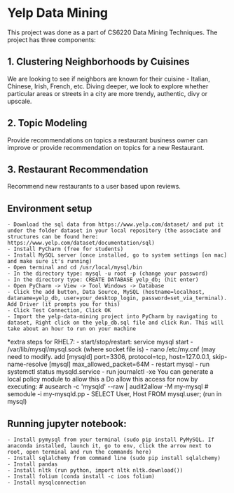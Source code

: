# Yelp Data Mining

This project was done as a part of CS6220 Data Mining Techniques. The project has three components:

## 1. Clustering Neighborhoods by Cuisines
We are looking to see if neighbors are known for their cuisine - Italian, Chinese, Irish, French, etc. Diving deeper, we look to explore whether particular areas or streets in a city are more trendy, authentic, divy or upscale.

## 2. Topic Modeling
Provide recommendations on topics a restaurant business owner can improve or provide recommendation on topics for a new Restaurant. 

## 3. Restaurant Recommendation
Recommend new restaurants to a user based upon reviews.


## Environment setup
    - Download the sql data from https://www.yelp.com/dataset/ and put it under the folder dataset in your local repository (the associate and structures can be found here: https://www.yelp.com/dataset/documentation/sql)
    - Install PyCharm (free for students)
    - Install MySQL server (once installed, go to system settings [on mac] and make sure it's running)
    - Open terminal and cd /usr/local/mysql/bin
    - In the directory type: mysql -u root -p (change your password)
    - In the directory type: CREATE DATABASE yelp_db; (hit enter)
    - Open PyCharm -> View -> Tool Windows -> Database
    - Click the add button, Data Source, MySQL (hostname=localhost, dataname=yelp_db, user=your_desktop_login, password=set_via_terminal). Add Driver (it prompts you for this)
    - Click Test Connection, Click OK
    - Import the yelp-data-mining project into PyCharm by navigating to dataset, Right click on the yelp_db.sql file and click Run. This will take about an hour to run on your machine

*extra steps for RHEL7:
    - start/stop/restart: service mysql start
    - /var/lib/mysql/mysql.sock (where socket file is)
    - nano /etc/my.cnf (may need to modify. add [mysqld] port=3306, protocol=tcp, host=127.0.0.1, skip-name-resolve  [mysql] max_allowed_packet=64M
    - restart mysql
    - run systemctl status mysqld.service
    - run journalctl -xe
	You can generate a local policy module to allow this a
          Do allow this access for now by executing:
		# ausearch -c 'mysqld' --raw | audit2allow -M my-mysql
                # semodule -i my-mysqld.pp
    - SELECT User, Host FROM mysql.user; (run in mysql)
    
## Running jupyter notebook:
    - Install pymysql from your terminal (sudo pip install PyMySQL. If anaconda installed, launch it, go to env, click the arrow next to root, open terminal and run the commands here)
    - Install sqlalchemy from command line (sudo pip install sqlalchemy)
    - Install pandas
    - Install nltk (run python, import nltk nltk.download())
    - Install folium (conda install -c ioos folium)
    - Install mysqlconnection


